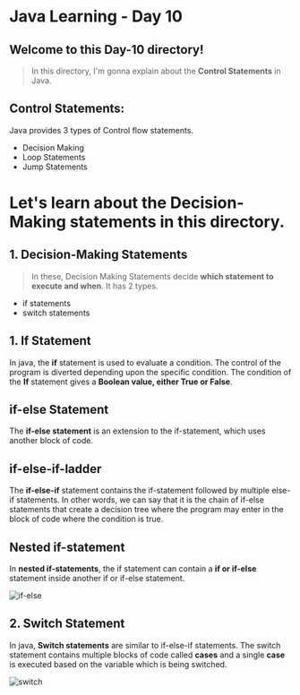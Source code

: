 # Java Learning - Day 10

## Welcome to this Day-10 directory!

>  In this directory, I'm gonna explain about the **Control Statements** in Java.

## Control Statements:

Java provides 3 types of Control flow statements.
- Decision Making
- Loop Statements
- Jump Statements

# Let's learn about the Decision-Making statements in this directory.
## 1. Decision-Making Statements

> In these, Decision Making Statements decide **which statement to execute and when**.
It has 2 types.
- if statements
- switch statements

## 1. If Statement

In java, the **if** statement is used to evaluate a condition. The control of the program is diverted depending upon the specific condition. The condition of the **If** statement gives a **Boolean value, either True or False**.

## if-else Statement

The **if-else statement** is an extension to the if-statement, which uses another block of code.

## if-else-if-ladder

The **if-else-if** statement contains the if-statement followed by multiple else-if statements. In other words, we can say that it is the chain of if-else statements that create a decision tree where the program may enter in the block of code where the condition is true.

## Nested if-statement

In **nested if-statements**, the if statement can contain a **if or if-else** statement inside another if or if-else statement.

<!-- Here I have attached the output for the if conditional statements program and check the Main.java file for Source code --> 

![if-else](https://github.com/123sheela/My_Journey_with_JAVA/assets/91262191/9b72ce7b-c121-4d1e-b195-5ff2bb8c1929)

## 2. Switch Statement

In java, **Switch statements** are similar to if-else-if statements. The switch statement contains multiple blocks of code called **cases** and a single **case** is executed based on the variable which is being switched.

<!-- Here I have attached the output for the Switch statement program and check the Switch.java file for Source code -->
![switch](https://github.com/123sheela/My_Journey_with_JAVA/assets/91262191/2c420cb1-9a60-4c53-987c-b57db58282e2)

